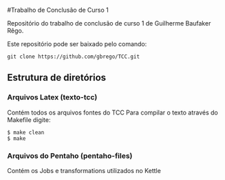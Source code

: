 #Trabalho de Conclusão de Curso 1 

Repositório do trabalho de conclusão de curso 1 de Guilherme Baufaker Rêgo.

Este repositório pode ser baixado pelo comando:

	git clone https://github.com/gbrego/TCC.git 

## Estrutura de diretórios

### Arquivos Latex (texto-tcc)

Contém todos os arquivos fontes do TCC
Para compilar o texto através do Makefile digite:

	$ make clean
	$ make
	
### Arquivos do Pentaho (pentaho-files)	

Contém os Jobs e transformations utilizados no Kettle
